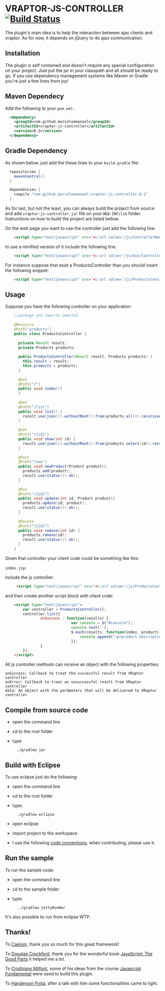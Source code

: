 VRAPTOR-JS-CONTROLLER [![Build Status](https://travis-ci.org/marceloemanoel/vraptor-js-controller.png)](https://travis-ci.org/marceloemanoel/vraptor-js-controller)
======================

The plugin's main idea is to help the interaction between ajax clients and vraptor.
As for now, it depends on jQuery to do ajax communication.

Installation
-----------

The plugin is self contained and doesn't require any special configuration on your project.
Just put the jar in your classpath and all should be ready to go. If you use dependency management
systems like Maven or Gradle you're just a few lines from joy!

Maven Dependecy
----------------

Add the following to your `pom.xml`:

```xml
  <dependency>
    <groupId>com.github.marceloemanoel</groupId>
    <artifactId>vraptor-js-controller</artifactId>
    <version>0.2</version>
  </dependency>
```

Gradle Dependency
-----------------

As shown below, just add the these lines to your `build.gradle` file:

```groovy
  repositories {
    mavenCentral()
  }

  dependencies {
    compile "com.github.marceloemanoel:vraptor-js-controller:0.2"
  }
```

As for last, but not the least, you can always build the project from source and
add `vraptor-js-controller.jar` file on your `WEB-INF/lib` folder.  Instructions on
how to build the project are listed bellow.

On the web page you want to use the controller just add the following line:

```html
    <script type="text/javascript" src="<c:url value='/js/ControllerName'/>"></script>
```

to use a minified version of it include the following line:

```html
    <script type="text/javascript" src="<c:url value='/js/min/ControllerName'/>"></script>
```

For instance suppose that exist a ProductsController than you should insert the following snippet:

```html
    <script type="text/javascript" src="<c:url value='/js/ProductsController'/>"></script>
```

Usage
----------

Suppose you have the following controller on your application: 

```java
    //package and imports ommited..
    
    @Resource
    @Path("products")
    public class ProductsController {
  
      private Result result;
      private Products products;
      
      public ProductsController(Result result, Products products) {
        this.result = result;
        this.products = products;
      }
      
      @Get
      @Path("/")
      public void index(){
      }
       
      @Get
      @Path("/list")
      public void list() {
        result.use(json()).withoutRoot().from(products.all()).recursive().serialize();
      }
      
      @Get
      @Path("/{id}")
      public void show(int id) {
        result.use(json()).withoutRoot().from(products.select(id)).recursive().serialize();
      }
      
      @Post
      @Path("/new")
      public void newProduct(Product product){
        products.add(product);
        result.use(status()).ok();
      }
      
      @Put
      @Path("/{id}")
      public void update(int id, Product product){
        products.update(id, product);
        result.use(status()).ok();
      }
      
      @Delete
      @Path("/{id}")
      public void remove(int id) {
        products.remove(id);
        result.use(status()).ok();
      }
    }

```

Given that controller your client code could be something like this:

`index.jsp`:

include the js controller:

```html
     <script type="text/javascript" src="<c:url value='/js/ProductsController'/>"></script>
```
     
and then create another script block with client code:

```html
    <script type="text/javascript">
        var controller = ProductsController();    
        controller.list({
                onSuccess : function(results) {
                              var console = $("#console");
                              console.text('');
                              $.each(results, function(index, product) {
                                  console.append("<p>product.description: " + product.description + " - product.price: " + product.price + "</p>");
                              });
                }
        });
    </script>
```

All js controller methods can receive an object with the following properties:

    onSuccess: Callback to treat the successful result from VRaptor controller
    onError: Callback to treat an unsuccessful result from VRaptor controller
    data: An object with the parâmeters that will be delivered to VRaptor controller
             
Compile from source code
------------------------

* open the command line
* cd to the root folder
* type           

        ./gradlew jar
   
Build with Eclipse
------------------

To use eclipse just do the following:

* open the command line
* cd to the root folder
* type: 

        ./gradlew eclipse
    
* open eclipse
* import project to the workspace
* I use the following [code conventions](https://github.com/marceloemanoel/Code-Conventions), when contributing, please use it.

Run the sample
--------------

To run the sample code:

* open the command line
* cd to the sample folder
* type:

        ../gradlew jettyRunWar
        
It's also possible to run from eclipse WTP.

Thanks!
------

To [Caelum](http://www.caelum.com.br/), thank you so much for this great framework! 

To [Douglas Crockford](http://www.crockford.com/), thank you for the wonderful book [JavaScript: The Good Parts](http://www.amazon.com/exec/obidos/ASIN/0596517742/wrrrldwideweb)
it helped me a lot.

To [Cristhiano Milfont](http://www.milfont.org/tech/), some of his ideas from the course [Javascript Fundamental](http://www.milfont.org/javascriptfundamental.html) were
used to build this plugin.

To [Handerson Frota](http://www.handersonfrota.com.br/), after a talk with him some functionalities came to light.
